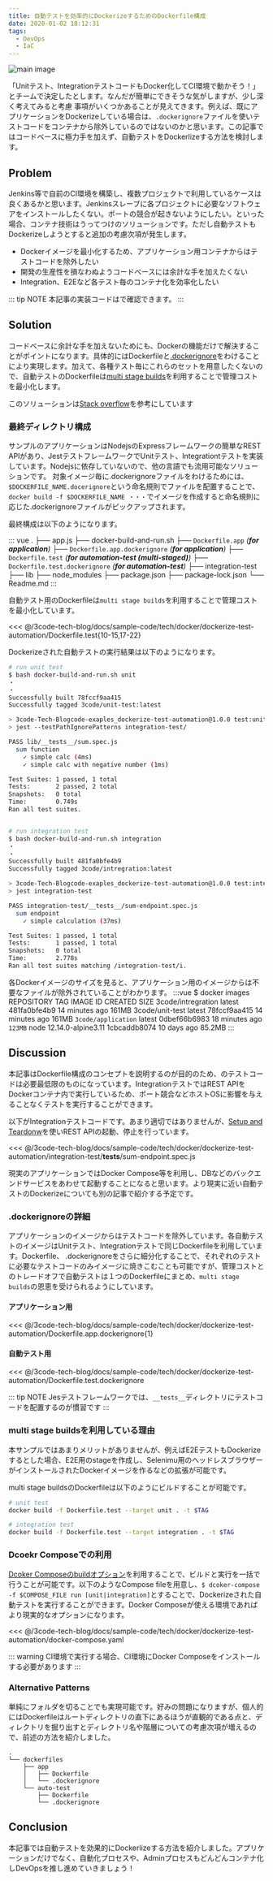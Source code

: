 ```yaml
---
title: 自動テストを効率的にDockerizeするためのDockerfile構成
date: 2020-01-02 18:12:31
tags:
  - DevOps
  - IaC
---
```


![main image](./docker.png)

「Unitテスト、IntegrationテストコードもDocker化してCI環境で動かそう！」とチームで決定したとします。なんだが簡単にできそうな気がしますが、少し深く考えてみると考慮
事項がいくつかあることが見えてきます。例えば、既にアプリケーションをDockerizeしている場合は、`.dockerignore`ファイルを使いテストコードをコンテナから除外しているのではないのかと思います。この記事ではコードベースに極力手を加えず、自動テストをDockerlizeする方法を検討します。

## Problem
Jenkins等で自前のCI環境を構築し、複数プロジェクトで利用しているケースは良くあるかと思います。Jenkinsスレーブに各プロジェクトに必要なソフトウェアをインストールしたくない。ポートの競合が起きないようにしたい。といった場合、コンテナ技術はうってつけのソリューションです。ただし自動テストもDockerizeしようとすると追加の考慮次項が発生します。

* Dockerイメージを最小化するため、アプリケーション用コンテナからはテストコードを除外したい
* 開発の生産性を損なわぬようコードべースには余計な手を加えたくない
* Integration、E2Eなど各テスト毎のコンテナ化を効率化したい

::: tip NOTE
本記事の実装コードは<SampleCode text="Github" />で確認できます。
:::

## Solution
コードベースに余計な手を加えないためにも、Dockerの機能だけで解決することがポイントになります。具体的にはDockerfileと[.dockerignore](https://docs.docker.com/engine/reference/builder/#dockerignore-file)をわけることにより実現します。加えて、各種テスト毎にこれらのセットを用意したくないので、自動テストのDockerfileは[multi stage builds](https://docs.docker.com/develop/develop-images/multistage-build/)を利用することで管理コストを最小化します。

このソリューションは[Stack overflow](https://stackoverflow.com/a/57774684)を参考にしています

### 最終ディレクトリ構成
サンプルのアプリケーションはNodejsのExpressフレームワークの簡単なREST APIがあり、JestテストフレームワークでUnitテスト、Integrationtテストを実装しています。Nodejsに依存していないので、他の言語でも流用可能なソリューションです。
対象イメージ毎に.dockerignoreファイルをわけるためには、`$DOCKERFILE_NAME.docerignore`という命名規則でファイルを配置することで、`docker build -f $DOCKERFILE_NAME ・・・`でイメージを作成すると命名規則に応じた.dockerignoreファイルがピックアップされます。

最終構成は以下のようになります。

::: vue
.
├── app.js
├── docker-build-and-run.sh
├── `Dockerfile.app` _(**for application**)_
├── `Dockerfile.app.dockerignore` _(**for application**)_
├── `Dockerfile.test` _(**for automation-test (multi-staged)**)_
├── `Dockerfile.test.dockerignore` _(**for automation-test**)_
├── integration-test
├── lib
├── node_modules
├── package.json
├── package-lock.json
└── Readme.md
:::

自動テスト用のDockerfileは`multi stage builds`を利用することで管理コストを最小化しています。

<<< @/3code-tech-blog/docs/sample-code/tech/docker/dockerize-test-automation/Dockerfile.test{10-15,17-22}

Dockerizeされた自動テストの実行結果は以下のようになります。
```sh
# run unit test
$ bash docker-build-and-run.sh unit
・
・
Successfully built 78fccf9aa415
Successfully tagged 3code/unit-test:latest

> 3code-Tech-Blogcode-exaples_dockerize-test-automation@1.0.0 test:unit /opt/app
> jest --testPathIgnorePatterns integration-test/

PASS lib/__tests__/sum.spec.js
  sum function
    ✓ simple calc (4ms)
    ✓ simple calc with negative number (1ms)

Test Suites: 1 passed, 1 total
Tests:       2 passed, 2 total
Snapshots:   0 total
Time:        0.749s
Ran all test suites.


# run integration test
$ bash docker-build-and-run.sh integration
・
・
Successfully built 481fa0bfe4b9
Successfully tagged 3code/intregration:latest

> 3code-Tech-Blogcode-exaples_dockerize-test-automation@1.0.0 test:integration /opt/app
> jest integration-test

PASS integration-test/__tests__/sum-endpoint.spec.js
  sum endpoint
    ✓ simple calculation (37ms)

Test Suites: 1 passed, 1 total
Tests:       1 passed, 1 total
Snapshots:   0 total
Time:        2.778s
Ran all test suites matching /integration-test/i.
```

各Dockerイメージのサイズを見ると、アプリケーション用のイメージからは不要なファイルが除外されていることがわかります。
:::vue
$ docker images
REPOSITORY           TAG                  IMAGE ID            CREATED             SIZE
3code/intregration   latest               481fa0bfe4b9        14 minutes ago      161MB
3code/unit-test      latest               78fccf9aa415        14 minutes ago      161MB
`3code/application`     latest               0dbef66b6983        18 minutes ago      `123MB`
node                 12.14.0-alpine3.11   1cbcaddb8074        10 days ago         85.2MB
:::

## Discussion
本記事はDockerfile構成のコンセプトを説明するのが目的のため、<SampleCode/>のテストコードは必要最低限のものになっています。IntegrationテストではREST APIをDockerコンテナ内で実行しているため、ポート競合などホストOSに影響を与えることなくテストを実行することができます。

以下がIntegrationテストコードです。あまり適切ではありませんが、[Setup and Teardonw](https://jestjs.io/docs/ja/setup-teardown)を使いREST APIの起動、停止を行っています。

<<< @/3code-tech-blog/docs/sample-code/tech/docker/dockerize-test-automation/integration-test/__tests__/sum-endpoint.spec.js

現実のアプリケーションではDocker Compose等を利用し、DBなどのバックエンドサービスをあわせて起動することになると思います。より現実に近い自動テストのDockerizeについても別の記事で紹介する予定です。

### .dockerignoreの詳細
アプリケーションのイメージからはテストコードを除外しています。各自動テストのイメージはUnitテスト、Integrationテストで同じDockerfileを利用しています。Dockerfile、 .dockerignoreをさらに細分化することで、それぞれのテストに必要なテストコードのみイメージに焼きこむことも可能ですが、管理コストとのトレードオフで自動テストは１つのDockerfileにまとめ、`multi stage builds`の恩恵を受けられるようにしています。

#### アプリケーション用
<<< @/3code-tech-blog/docs/sample-code/tech/docker/dockerize-test-automation/Dockerfile.app.dockerignore{1}

#### 自動テスト用
<<< @/3code-tech-blog/docs/sample-code/tech/docker/dockerize-test-automation/Dockerfile.test.dockerignore

::: tip NOTE
Jesテストフレームワークでは、`__tests__`ディレクトリにテストコードを配置するのが慣習です
:::

### multi stage buildsを利用している理由
本サンプルではあまりメリットがありませんが、例えばE2EテストもDockerizeするとした場合、E2E用のstageを作成し、Selenimu用のヘッドレスブラウザーがインストールされたDockerイメージを作るなどの拡張が可能です。

multi stage buildsのDockerfileは以下のようにビルドすることが可能です。

```sh
# unit test
docker build -f Dockerfile.test --target unit . -t $TAG

# integration test
docker build -f Dockerfile.test --target integration . -t $TAG
```

### Dcoekr Composeでの利用
[Dcoker Composeのbuildオプション](https://docs.docker.com/compose/compose-file/#build)を利用することで、ビルドと実行を一括で行うことが可能です。以下のようなCompose fileを用意し、`$ dcoker-compose -f $COMPOSE_FILE run [unit|integration]`とすることで、Dockerizeされた自動テストを実行することができます。Docker Composeが使える環境であればより現実的なオプションになります。

<<< @/3code-tech-blog/docs/sample-code/tech/docker/dockerize-test-automation/docker-compose.yaml

::: warning
CI環境で実行する場合、CI環境にDocker Composeをインストールする必要があります
:::

### Alternative Patterns
単純にフォルダを切ることでも実現可能です。好みの問題になりますが、個人的にはDockerfileはルートディレクトリの直下にあるほうが直観的である点と、ディレクトリを掘り出すとディレクトリ名や階層についての考慮次項が増えるので、前述の方法を紹介しました。

```
.
└── dockerfiles
    ├── app
    │   ├── Dockerfile
    │   └── .dockerignore
    └── auto-test
        ├── Dockerfile
        └── .dockerignore
```

## Conclusion
本記事では自動テストを効果的にDockerlizeする方法を紹介しました。アプリケーションだけでなく、自動化プロセスや、Adminプロセスもどんどんコンテナ化しDevOpsを推し進めていきましょう！

